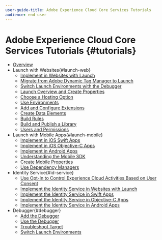 ```yaml
---
user-guide-title: Adobe Experience Cloud Core Services Tutorials
audience: end-user
---
```


# Adobe Experience Cloud Core Services Tutorials {#tutorials}

+ [Overview](../overview.md)
+ Launch with Websites{#launch-web}
  + [Implement in Websites with Launch](https://docs.adobe.com/content/help/en/experience-cloud/implementing-in-websites-with-launch/index.html)
  + [Migrate from Adobe Dynamic Tag Manager to Launch](../launch-web/migrate-from-dynamic-tag-manager-to-launch.md)
  + [Switch Launch Environments with the Debugger](https://docs.adobe.com/content/help/en/experience-cloud/implementing-in-websites-with-launch/configure-launch/launch-switch-environments.html)
  + [Launch Overview and Create Properties](../launch-web/launch-overview-and-creating-properties.md)
  + [Choose a Hosting Option](../launch-web/choosing-a-hosting-option-in-launch.md)
  + [Use Environments](../launch-web/using-environments-in-launch.md)
  + [Add and Configure Extensions](../launch-web/adding-and-configuring-launch-extensions.md)
  + [Create Data Elements](../launch-web/creating-data-elements-in-launch.md)
  + [Build Rules](../launch-web/building-rules-in-launch.md)
  + [Build and Publish a Library](../launch-web/building-and-publishing-a-library-in-launch.md)
  + [Users and Permissions](../launch-web/launch-users-and-permissions.md)
+ Launch with Mobile Apps{#launch-mobile}
  + [Implement in iOS Swift Apps](https://docs.adobe.com/content/help/en/experience-cloud/implementing-in-mobile-ios-swift-apps-with-launch/index.html)
  + [Implement in iOS Objective-C Apps](https://docs.adobe.com/content/help/en/experience-cloud/implementing-in-mobile-ios-objective-c-apps-with-launch/index.html)
  + [Implement in Android Apps](https://docs.adobe.com/content/help/en/experience-cloud/implementing-in-mobile-android-apps-with-launch/index.html)
  + [Understanding the Mobile SDK](../launch-mobile/understanding-the-mobile-sdks.md)
  + [Create Mobile Properties](../launch-mobile/create-mobile-properties-in-launch.md)
  + [Use Dependency Managers](../launch-mobile/use-dependency-managers-with-mobile-sdk.md)
+ Identity Service{#id-service}
  + [Use Opt-In to Control Experience Cloud Activities Based on User Consent](../id-service/use-opt-in-to-control-experience-cloud-activities-based-on-user-consent.md)
  + [Implement the Identity Service in Websites with Launch](https://docs.adobe.com/content/help/en/experience-cloud/implementing-in-websites-with-launch/implement-solutions/id-service.html)
  + [Implement the Identity Service in Swift Apps](https://docs.adobe.com/content/help/en/experience-cloud/implementing-in-mobile-ios-swift-apps-with-launch/implement-solutions/id-service.html)
  + [Implement the Identity Service in Objective-C Apps](https://docs.adobe.com/content/help/en/experience-cloud/implementing-in-mobile-ios-objective-c-apps-with-launch/implement-solutions/id-service.html)
  + [Implement the Identity Service in Android Apps](https://docs.adobe.com/content/help/en/experience-cloud/implementing-in-mobile-android-apps-with-launch/implement-solutions/id-service.html)
+ Debugger{#debugger}
  + [Add the Debugger](../debugger/add-the-extension.md)
  + [Use the Debugger](../debugger/use-the-experience-cloud-debugger.md)
  + [Troubleshoot Target](https://docs.adobe.com/content/help/en/target-learn/tutorials/troubleshooting/troubleshoot-with-the-experience-cloud-debugger.html)
  + [Switch Launch Environments](https://docs.adobe.com/content/help/en/experience-cloud/implementing-in-websites-with-launch/configure-launch/launch-switch-environments.html)
